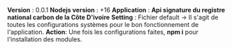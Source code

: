 **Version** : 0.0.1
**Nodejs version** : +16
**Application** : **Api signature du registre national carbon de la Côte D'ivoire**
**Setting** : Fichier default -> Il s'agit de toutes les configurations systèmes pour le bon fonctionnement de l'application.
**Action**: Une fois les configurations faites,  **npm i** pour l'installation des modules.
